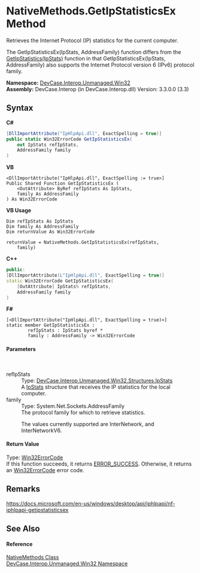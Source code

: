 # NativeMethods.GetIpStatisticsEx Method 
 

Retrieves the Internet Protocol (IP) statistics for the current computer. 

 The GetIpStatisticsEx(IpStats, AddressFamily) function differs from the <a href="M_DevCase_Interop_Unmanaged_Win32_NativeMethods_GetIpStatistics">GetIpStatistics(IpStats)</a> function in that GetIpStatisticsEx(IpStats, AddressFamily) also supports the Internet Protocol version 6 (IPv6) protocol family.

**Namespace:**&nbsp;<a href="N_DevCase_Interop_Unmanaged_Win32">DevCase.Interop.Unmanaged.Win32</a><br />**Assembly:**&nbsp;DevCase.Interop (in DevCase.Interop.dll) Version: 3.3.0.0 (3.3)

## Syntax

**C#**<br />
``` C#
[DllImportAttribute("IpHlpApi.dll", ExactSpelling = true)]
public static Win32ErrorCode GetIpStatisticsEx(
	out IpStats refIpStats,
	AddressFamily family
)
```

**VB**<br />
``` VB
<DllImportAttribute("IpHlpApi.dll", ExactSpelling := true>]
Public Shared Function GetIpStatisticsEx ( 
	<OutAttribute> ByRef refIpStats As IpStats,
	family As AddressFamily
) As Win32ErrorCode
```

**VB Usage**<br />
``` VB Usage
Dim refIpStats As IpStats
Dim family As AddressFamily
Dim returnValue As Win32ErrorCode

returnValue = NativeMethods.GetIpStatisticsEx(refIpStats, 
	family)
```

**C++**<br />
``` C++
public:
[DllImportAttribute(L"IpHlpApi.dll", ExactSpelling = true)]
static Win32ErrorCode GetIpStatisticsEx(
	[OutAttribute] IpStats% refIpStats, 
	AddressFamily family
)
```

**F#**<br />
``` F#
[<DllImportAttribute("IpHlpApi.dll", ExactSpelling = true)>]
static member GetIpStatisticsEx : 
        refIpStats : IpStats byref * 
        family : AddressFamily -> Win32ErrorCode 

```


#### Parameters
&nbsp;<dl><dt>refIpStats</dt><dd>Type: <a href="T_DevCase_Interop_Unmanaged_Win32_Structures_IpStats">DevCase.Interop.Unmanaged.Win32.Structures.IpStats</a><br />A <a href="T_DevCase_Interop_Unmanaged_Win32_Structures_IpStats">IpStats</a> structure that receives the IP statistics for the local computer.</dd><dt>family</dt><dd>Type: System.Net.Sockets.AddressFamily<br />The protocol family for which to retrieve statistics. 

 The values currently supported are InterNetwork, and InterNetworkV6.</dd></dl>

#### Return Value
Type: <a href="T_DevCase_Interop_Unmanaged_Win32_Enums_Win32ErrorCode">Win32ErrorCode</a><br />If this function succeeds, it returns <a href="T_DevCase_Interop_Unmanaged_Win32_Enums_Win32ErrorCode">ERROR_SUCCESS</a>. Otherwise, it returns an <a href="T_DevCase_Interop_Unmanaged_Win32_Enums_Win32ErrorCode">Win32ErrorCode</a> error code.

## Remarks
<a href="https://docs.microsoft.com/en-us/windows/desktop/api/iphlpapi/nf-iphlpapi-getipstatisticsex" target="_blank">https://docs.microsoft.com/en-us/windows/desktop/api/iphlpapi/nf-iphlpapi-getipstatisticsex</a>

## See Also


#### Reference
<a href="T_DevCase_Interop_Unmanaged_Win32_NativeMethods">NativeMethods Class</a><br /><a href="N_DevCase_Interop_Unmanaged_Win32">DevCase.Interop.Unmanaged.Win32 Namespace</a><br />